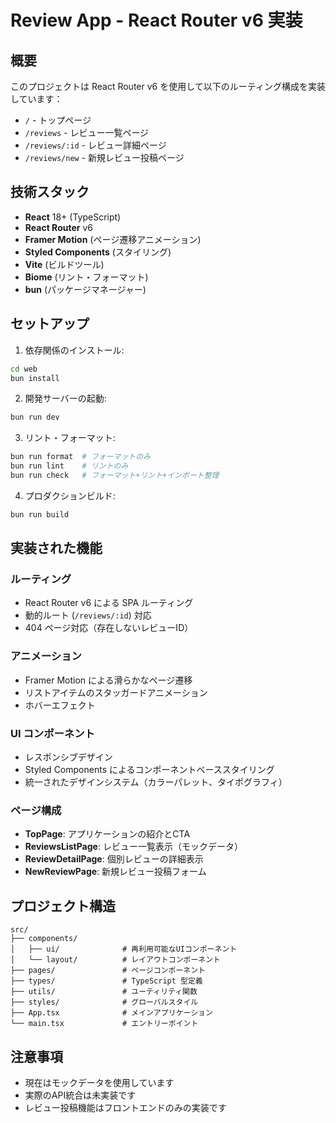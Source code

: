 # Review App - React Router v6 実装

## 概要

このプロジェクトは React Router v6 を使用して以下のルーティング構成を実装しています：

- `/` - トップページ
- `/reviews` - レビュー一覧ページ
- `/reviews/:id` - レビュー詳細ページ
- `/reviews/new` - 新規レビュー投稿ページ

## 技術スタック

- **React** 18+ (TypeScript)
- **React Router** v6
- **Framer Motion** (ページ遷移アニメーション)
- **Styled Components** (スタイリング)
- **Vite** (ビルドツール)
- **Biome** (リント・フォーマット)
- **bun** (パッケージマネージャー)

## セットアップ

1. 依存関係のインストール:
```bash
cd web
bun install
```

2. 開発サーバーの起動:
```bash
bun run dev
```

3. リント・フォーマット:
```bash
bun run format  # フォーマットのみ
bun run lint    # リントのみ  
bun run check   # フォーマット+リント+インポート整理
```

4. プロダクションビルド:
```bash
bun run build
```

## 実装された機能

### ルーティング
- React Router v6 による SPA ルーティング
- 動的ルート (`/reviews/:id`) 対応
- 404 ページ対応（存在しないレビューID）

### アニメーション
- Framer Motion による滑らかなページ遷移
- リストアイテムのスタッガードアニメーション
- ホバーエフェクト

### UI コンポーネント
- レスポンシブデザイン
- Styled Components によるコンポーネントベーススタイリング
- 統一されたデザインシステム（カラーパレット、タイポグラフィ）

### ページ構成
- **TopPage**: アプリケーションの紹介とCTA
- **ReviewsListPage**: レビュー一覧表示（モックデータ）
- **ReviewDetailPage**: 個別レビューの詳細表示
- **NewReviewPage**: 新規レビュー投稿フォーム

## プロジェクト構造

```
src/
├── components/
│   ├── ui/              # 再利用可能なUIコンポーネント
│   └── layout/          # レイアウトコンポーネント
├── pages/               # ページコンポーネント
├── types/               # TypeScript 型定義
├── utils/               # ユーティリティ関数
├── styles/              # グローバルスタイル
├── App.tsx              # メインアプリケーション
└── main.tsx             # エントリーポイント
```

## 注意事項

- 現在はモックデータを使用しています
- 実際のAPI統合は未実装です
- レビュー投稿機能はフロントエンドのみの実装です